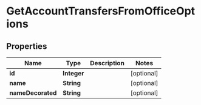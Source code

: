 

# GetAccountTransfersFromOfficeOptions


## Properties

| Name | Type | Description | Notes |
|------------ | ------------- | ------------- | -------------|
|**id** | **Integer** |  |  [optional] |
|**name** | **String** |  |  [optional] |
|**nameDecorated** | **String** |  |  [optional] |



